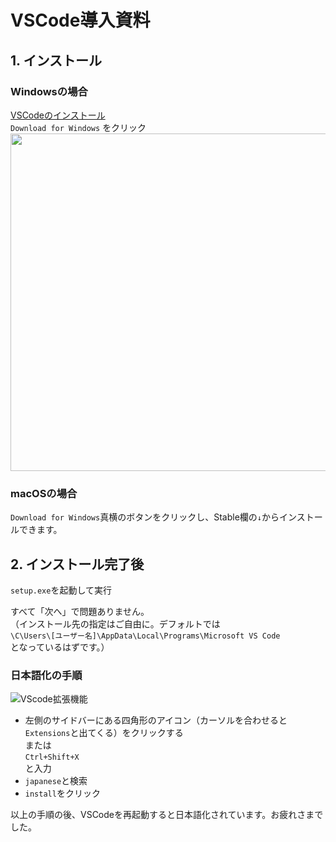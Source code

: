 # VSCode導入資料  
  
## 1. インストール  
### Windowsの場合  
  
[VSCodeのインストール](https://code.visualstudio.com/)  
`Download for Windows` をクリック  
<img src="https://github.com/yud0uhu/HTML_CSS_JavaScript_Handson/blob/patch-2/VScode.png" width="960px" height="540px">
  
### macOSの場合  
`Download for Windows`真横のボタンをクリックし、Stable欄の`↓`からインストールできます。  
  
## 2. インストール完了後  

`setup.exe`を起動して実行  
  
すべて「次へ」で問題ありません。  
（インストール先の指定はご自由に。デフォルトでは  
`\C\Users\[ユーザー名]\AppData\Local\Programs\Microsoft VS Code`  
となっているはずです。）  
  
### 日本語化の手順  
![VScode拡張機能](https://github.com/yud0uhu/HTML_CSS_JavaScript_Handson/blob/patch-2/VScode2.png "VScode拡張機能")    
  
- 左側のサイドバーにある四角形のアイコン（カーソルを合わせると`Extensions`と出てくる）をクリックする  
または  
`Ctrl+Shift+X`  
と入力  
- `japanese`と検索   
- `install`をクリック  
  
以上の手順の後、VSCodeを再起動すると日本語化されています。お疲れさまでした。  
